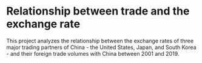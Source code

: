# Relationship between trade and the exchange rate

This project analyzes the relationship between the exchange rates of three major trading partners of China - the United States, Japan, and South Korea - and their foreign trade volumes with China between 2001 and 2019.